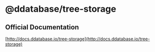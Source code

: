 # @ddatabase/tree-storage

## Official Documentation

[http://docs.ddatabase.io/tree-storage](http://docs.ddatabase.io/tree-storage)
